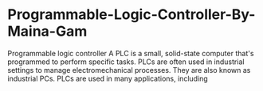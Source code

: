 # Programmable-Logic-Controller-By-Maina-Gam
Programmable logic controller A PLC is a small, solid-state computer that's programmed to perform specific tasks. PLCs are often used in industrial settings to manage electromechanical processes. They are also known as industrial PCs. PLCs are used in many applications, including
